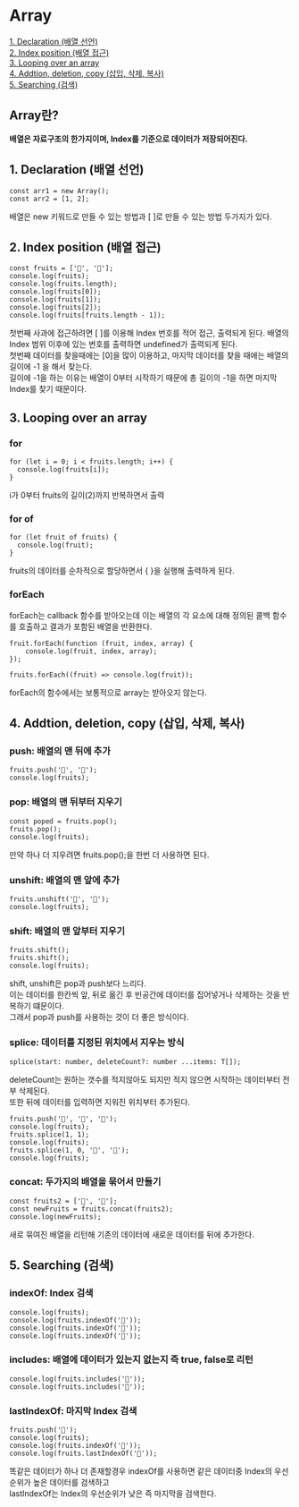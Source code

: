 # Array
[1. Declaration (배열 선언)](#1-declaration-%EB%B0%B0%EC%97%B4-%EC%84%A0%EC%96%B8)  
[2. Index position (배열 접근)](#2-index-position-%EB%B0%B0%EC%97%B4-%EC%A0%91%EA%B7%BC)  
[3. Looping over an array](#3-looping-over-an-array)  
[4. Addtion, deletion, copy (삽입, 삭제, 복사)](#4-addtion-deletion-copy-%EC%82%BD%EC%9E%85-%EC%82%AD%EC%A0%9C-%EB%B3%B5%EC%82%AC)  
[5. Searching (검색)](#5-searching-%EA%B2%80%EC%83%89)  

## Array란?
**배열은 자료구조의 한가지이며, Index를 기준으로 데이터가 저장되어진다.**

## 1. Declaration (배열 선언)
```
const arr1 = new Array();
const arr2 = [1, 2];
```
배열은 new 키워드로 만들 수 있는 방법과 [ ]로 만들 수 있는 방법 두가지가 있다.

## 2. Index position (배열 접근)
```
const fruits = ['🍎', '🍌'];
console.log(fruits);
console.log(fruits.length);
console.log(fruits[0]);
console.log(fruits[1]);
console.log(fruits[2]);
console.log(fruits[fruits.length - 1]);
```
첫번째 사과에 접근하려면 [ ]를 이용해 Index 번호를 적어 접근, 출력되게 된다. 
배열의 Index 범위 이후에 있는 번호를 출력하면 undefined가 출력되게 된다.  
첫번째 데이터를 찾을때에는 [0]을 많이 이용하고, 마지막 데이터를 찾을 때에는 배열의 길이에 -1 을 해서 찾는다.  
길이에 -1을 하는 이유는 배열이 0부터 시작하기 때문에 총 길이의 -1을 하면 마지막 Index를 찾기 때문이다.  

## 3. Looping over an array

### for
```
for (let i = 0; i < fruits.length; i++) {
  console.log(fruits[i]);
}
```
i가 0부터 fruits의 길이(2)까지 반복하면서 출력  

### for of
```
for (let fruit of fruits) {
  console.log(fruit);
}
```
fruits의 데이터를 순차적으로 할당하면서 { }을 실행해 출력하게 된다.  

### forEach
forEach는 callback 함수를 받아오는데 이는 배열의 각 요소에 대해 정의된 콜백 함수를 호출하고 결과가 포함된 배열을 반환한다.  
```
fruit.forEach(function (fruit, index, array) {
    console.log(fruit, index, array);
});
```
```
fruits.forEach((fruit) => console.log(fruit));
```
forEach의 함수에서는 보통적으로 array는 받아오지 않는다.  

## 4. Addtion, deletion, copy (삽입, 삭제, 복사)
### push: 배열의 맨 뒤에 추가
```
fruits.push('🍓', '🍑');
console.log(fruits);
```
### pop: 배열의 맨 뒤부터 지우기
```
const poped = fruits.pop();
fruits.pop();
console.log(fruits);
```
만약 하나 더 지우려면 fruits.pop();을 한번 더 사용하면 된다.  

### unshift: 배열의 맨 앞에 추가
```
fruits.unshift('🍓', '🍋');
console.log(fruits);
```

### shift: 배열의 맨 앞부터 지우기
```
fruits.shift();
fruits.shift();
console.log(fruits);
```

shift, unshift은 pop과 push보다 느리다.  
이는 데이터를 한칸씩 앞, 뒤로 옮긴 후 빈공간에 데이터를 집어넣거나 삭제하는 것을 반복하기 떄문이다.  
그래서 pop과 push를 사용하는 것이 더 좋은 방식이다.  

### splice: 데이터를 지정된 위치에서 지우는 방식
```
splice(start: number, deleteCount?: number ...items: T[]);
```
deleteCount는 원하는 갯수를 적지않아도 되지만 적지 않으면 시작하는 데이터부터 전부 삭제된다.  
또한 뒤에 데이터를 입력하면 지워진 위치부터 추가된다.  
```
fruits.push('🍓', '🍑', '🍋');
console.log(fruits);
fruits.splice(1, 1);
console.log(fruits);
fruits.splice(1, 0, '🍏', '🍉');
console.log(fruits);
```
### concat: 두가지의 배열을 묶어서 만들기
```
const fruits2 = ['🍐', '🥥'];
const newFruits = fruits.concat(fruits2);
console.log(newFruits);
```
새로 묶여진 배열을 리턴해 기존의 데이터에 새로운 데이터를 뒤에 추가한다.  

## 5. Searching (검색)
### indexOf: Index 검색
```
console.log(fruits);
console.log(fruits.indexOf('🍎'));
console.log(fruits.indexOf('🍉'));
console.log(fruits.indexOf('🥥'));
```
### includes: 배열에 데이터가 있는지 없는지 즉 true, false로 리턴
```
console.log(fruits.includes('🍉'));
console.log(fruits.includes('🥥'));
```
### lastIndexOf: 마지막 Index 검색
```
fruits.push('🍎');
console.log(fruits);
console.log(fruits.indexOf('🍎'));
console.log(fruits.lastIndexOf('🍎'));
```
똑같은 데이터가 하나 더 존재할경우 indexOf를 사용하면 같은 데이터중 Index의 우선순위가 높은 데이터를 검색하고  
lastIndexOf는 Index의 우선순위가 낮은 즉 마지막을 검색한다.  
